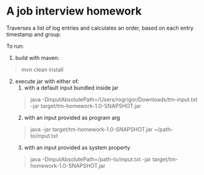 # A job interview homework

Traverses a list of log entries and calculates an order, based on each entry timestamp and group.

To run:

1. build with maven:
> mvn clean install

2. execute jar with either of:
   1. with a default input bundled inside jar
    > java -DinputAbsolutePath=/Users/rogrigor/Downloads/tm-input.txt -jar target/tm-homework-1.0-SNAPSHOT.jar
   2. with an input provided as program arg
   > java -jar target/tm-homework-1.0-SNAPSHOT.jar ~/path-to/input.txt
   3. with an input provided as system property
   > java -DinputAbsolutePath=/path-to/input.txt -jar target/tm-homework-1.0-SNAPSHOT.jar